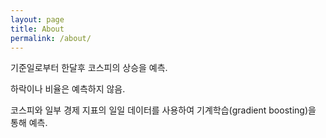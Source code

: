 ```yaml
---
layout: page
title: About
permalink: /about/
---
```


기준일로부터 한달후 코스피의 상승을 예측. 

하락이나 비율은 예측하지 않음.

코스피와 일부 경제 지표의 일일 데이터를 사용하여 기계학습(gradient boosting)을 통해 예측.
